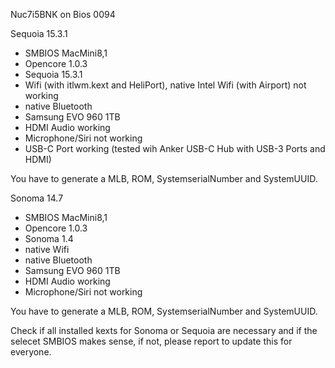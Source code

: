 Nuc7i5BNK on Bios 0094

Sequoia 15.3.1
- SMBIOS MacMini8,1 
- Opencore 1.0.3
- Sequoia 15.3.1
- Wifi (with itlwm.kext and HeliPort), native Intel Wifi (with Airport) not working
- native Bluetooth
- Samsung EVO 960 1TB
- HDMI Audio working
- Microphone/Siri not working
- USB-C Port working (tested wih Anker USB-C Hub with USB-3 Ports and HDMI)

You have to generate a MLB, ROM, SystemserialNumber and SystemUUID. 

Sonoma 14.7
- SMBIOS MacMini8,1 
- Opencore 1.0.3
- Sonoma 1.4
- native Wifi
- native Bluetooth
- Samsung EVO 960 1TB
- HDMI Audio working
- Microphone/Siri not working

You have to generate a MLB, ROM, SystemserialNumber and SystemUUID. 

Check if all installed kexts for Sonoma or Sequoia are necessary and if the selecet SMBIOS makes sense, if not, please report to update this for everyone.
